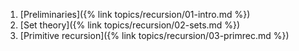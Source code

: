 1. [Preliminaries]({% link topics/recursion/01-intro.md %})
2. [Set theory]({% link topics/recursion/02-sets.md %})
3. [Primitive recursion]({% link topics/recursion/03-primrec.md %})
